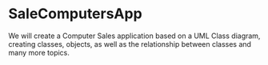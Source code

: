 # SaleComputersApp
We will create a Computer Sales application based on a UML Class diagram, creating classes, objects, as well as the relationship between classes and many more topics.
